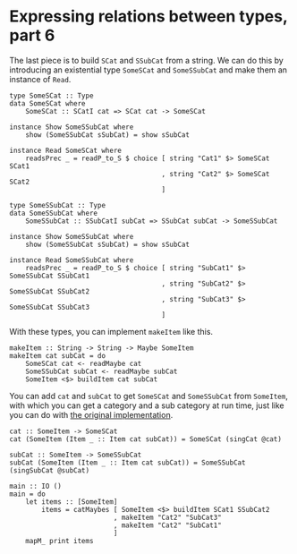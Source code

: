 # Expressing relations between types, part 6

The last piece is to build `SCat` and `SSubCat` from a string. We can do this by introducing an existential type `SomeSCat` and `SomeSSubCat` and make them an instance of `Read`.

```
type SomeSCat :: Type
data SomeSCat where
    SomeSCat :: SCatI cat => SCat cat -> SomeSCat

instance Show SomeSSubCat where
    show (SomeSSubCat sSubCat) = show sSubCat

instance Read SomeSCat where
    readsPrec _ = readP_to_S $ choice [ string "Cat1" $> SomeSCat SCat1
                                      , string "Cat2" $> SomeSCat SCat2
                                      ]
```

```
type SomeSSubCat :: Type
data SomeSSubCat where
    SomeSSubCat :: SSubCatI subCat => SSubCat subCat -> SomeSSubCat

instance Show SomeSSubCat where
    show (SomeSSubCat sSubCat) = show sSubCat

instance Read SomeSSubCat where
    readsPrec _ = readP_to_S $ choice [ string "SubCat1" $> SomeSSubCat SSubCat1
                                      , string "SubCat2" $> SomeSSubCat SSubCat2
                                      , string "SubCat3" $> SomeSSubCat SSubCat3
                                      ]
```

With these types, you can implement `makeItem` like this.

```
makeItem :: String -> String -> Maybe SomeItem
makeItem cat subCat = do
    SomeSCat cat <- readMaybe cat
    SomeSSubCat subCat <- readMaybe subCat
    SomeItem <$> buildItem cat subCat
```

You can add `cat` and `subCat` to get `SomeSCat` and `SomeSSubCat` from `SomeItem`, with which you can get a category and a sub category at run time, just like you can do with [the original implementation](./types1.html).

```
cat :: SomeItem -> SomeSCat
cat (SomeItem (Item _ :: Item cat subCat)) = SomeSCat (singCat @cat)

subCat :: SomeItem -> SomeSSubCat
subCat (SomeItem (Item _ :: Item cat subCat)) = SomeSSubCat (singSubCat @subCat)
```

```
main :: IO ()
main = do
    let items :: [SomeItem]
        items = catMaybes [ SomeItem <$> buildItem SCat1 SSubCat2
                          , makeItem "Cat2" "SubCat3"
                          , makeItem "Cat2" "SubCat1"
                          ]
    mapM_ print items
```

